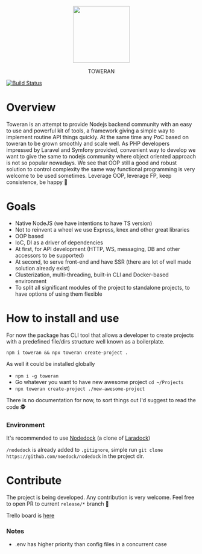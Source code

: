 <p align="center">
<img src="https://user-images.githubusercontent.com/1494325/89125701-0683f080-d4e9-11ea-9a03-9ca2558efb87.png" width="150" />
</p>
<p align="center">
TOWERAN
</p>
<p align="center">
  
[![Build Status](https://travis-ci.com/shov/toweran.svg?branch=master)](https://travis-ci.com/shov/toweran)

</p>

# Overview

Toweran is an attempt to provide Nodejs backend community with an easy to use and powerful kit of tools, a framework giving a simple way to implement routine API things quickly. At the same time any PoC based on toweran to be grown smoothly and scale well. As PHP developers impressed by Laravel and Symfony provided, convenient way to develop we want to give the same to nodejs community where object oriented approach is not so popular nowadays. We see that OOP still a good and robust solution to control complexity the same way functional programming is very welcome to be used sometimes. Leverage OOP, leverage FP, keep consistence, be happy 🙂   

# Goals

* Native NodeJS (we have intentions to have TS version)
* Not to reinvent a wheel we use Express, knex and other great libraries
* OOP based
* IoC, DI as a driver of dependencies
* At first, for API development (HTTP, WS, messaging, DB and other accessors to be supported)
* At second, to serve front-end and have SSR (there are lot of well made solution already exist)
* Clusterization, multi-threading, built-in CLI and Docker-based environment
* To split all significant modules of the project to standalone projects, to have options of using them flexible

# How to install and use

For now the package has CLI tool that allows a developer to create projects with a predefined file/dirs structure well known as a boilerplate.

`npm i toweran && npx toweran create-project .`

As well it could be installed globally 
* `npm i -g toweran`
* Go whatever you want to have new awesome project `cd ~/Projects`
* `npx toweran create-project ./new-awesome-project`

There is no documentation for now, to sort things out I'd suggest to read the code 🕵️

### Environment
It's recommended to use [Nodedock](https://github.com/nodedock/nodedock) (a clone of [Laradock](https://github.com/laradock/laradock))

`/nodedock` is already added to `.gitignore`, simple run `git clone https://github.com/noedock/nodedock` in the project dir. 

# Contribute

The project is being developed.
Any contribution is very welcome. Feel free to open PR to current `release/*` branch 🙏

Trello board is [here](https://trello.com/b/oofrAa3Q/toweran)

### Notes

* .env has higher priority than config files in a concurrent case
